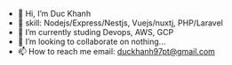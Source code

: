 - 👋 Hi, I’m Duc Khanh
- 👀 skill: Nodejs/Express/Nestjs, Vuejs/nuxtj, PHP/Laravel
- 🌱 I’m currently studing Devops, AWS, GCP
- 💞️ I’m looking to collaborate on nothing...
- 📫 How to reach me email: duckhanh97pt@gmail.com

<!---
duckanh0712/duckanh712 is a ✨ special ✨ repository because its `README.md` (this file) appears on your GitHub profile.
You can click the Preview link to take a look at your changes.
--->

